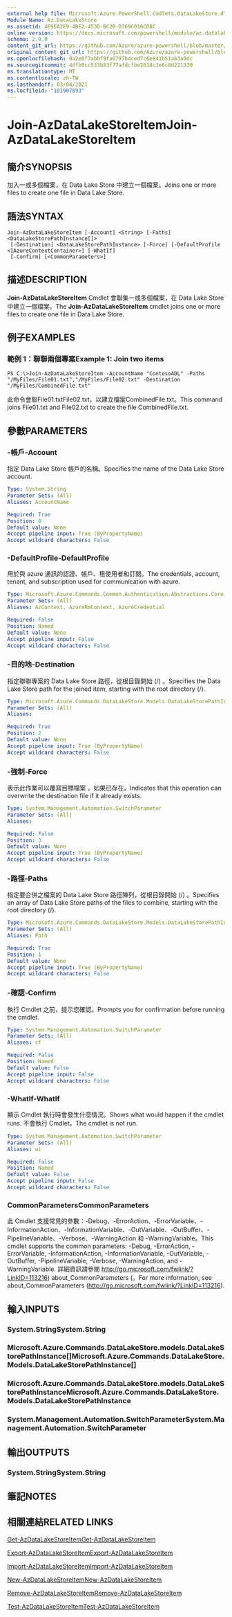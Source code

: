 ```yaml
---
external help file: Microsoft.Azure.PowerShell.Cmdlets.DataLakeStore.dll-Help.xml
Module Name: Az.DataLakeStore
ms.assetid: 4E9EA2E9-4BE2-4530-BC2B-D369C016CD8C
online version: https://docs.microsoft.com/powershell/module/az.datalakestore/join-azdatalakestoreitem
schema: 2.0.0
content_git_url: https://github.com/Azure/azure-powershell/blob/master/src/DataLakeStore/DataLakeStore/help/Join-AzDataLakeStoreItem.md
original_content_git_url: https://github.com/Azure/azure-powershell/blob/master/src/DataLakeStore/DataLakeStore/help/Join-AzDataLakeStoreItem.md
ms.openlocfilehash: 9a2e0f7abbf9fa6797b4ced7c6e841b51a63a9dc
ms.sourcegitcommit: 4dfb0cc533b83f77afdcfbe2618c1e6c8d221330
ms.translationtype: MT
ms.contentlocale: zh-TW
ms.lasthandoff: 03/04/2021
ms.locfileid: "101907893"
---
```

# <span data-ttu-id="86dbd-101">Join-AzDataLakeStoreItem</span><span class="sxs-lookup"><span data-stu-id="86dbd-101">Join-AzDataLakeStoreItem</span></span>

## <span data-ttu-id="86dbd-102">簡介</span><span class="sxs-lookup"><span data-stu-id="86dbd-102">SYNOPSIS</span></span>
<span data-ttu-id="86dbd-103">加入一或多個檔案，在 Data Lake Store 中建立一個檔案。</span><span class="sxs-lookup"><span data-stu-id="86dbd-103">Joins one or more files to create one file in Data Lake Store.</span></span>

## <span data-ttu-id="86dbd-104">語法</span><span class="sxs-lookup"><span data-stu-id="86dbd-104">SYNTAX</span></span>

```
Join-AzDataLakeStoreItem [-Account] <String> [-Paths] <DataLakeStorePathInstance[]>
 [-Destination] <DataLakeStorePathInstance> [-Force] [-DefaultProfile <IAzureContextContainer>] [-WhatIf]
 [-Confirm] [<CommonParameters>]
```

## <span data-ttu-id="86dbd-105">描述</span><span class="sxs-lookup"><span data-stu-id="86dbd-105">DESCRIPTION</span></span>
<span data-ttu-id="86dbd-106">**Join-AzDataLakeStoreItem** Cmdlet 會聯集一或多個檔案，在 Data Lake Store 中建立一個檔案。</span><span class="sxs-lookup"><span data-stu-id="86dbd-106">The **Join-AzDataLakeStoreItem** cmdlet joins one or more files to create one file in Data Lake Store.</span></span>

## <span data-ttu-id="86dbd-107">例子</span><span class="sxs-lookup"><span data-stu-id="86dbd-107">EXAMPLES</span></span>

### <span data-ttu-id="86dbd-108">範例 1：聯聯兩個專案</span><span class="sxs-lookup"><span data-stu-id="86dbd-108">Example 1: Join two items</span></span>
```
PS C:\>Join-AzDataLakeStoreItem -AccountName "ContosoADL" -Paths "/MyFiles/File01.txt","/MyFiles/File02.txt" -Destination "/MyFiles/CombinedFile.txt"
```

<span data-ttu-id="86dbd-109">此命令會聯File01.txtFile02.txt，以建立檔案CombinedFile.txt。</span><span class="sxs-lookup"><span data-stu-id="86dbd-109">This command joins File01.txt and File02.txt to create the file CombinedFile.txt.</span></span>

## <span data-ttu-id="86dbd-110">參數</span><span class="sxs-lookup"><span data-stu-id="86dbd-110">PARAMETERS</span></span>

### <span data-ttu-id="86dbd-111">-帳戶</span><span class="sxs-lookup"><span data-stu-id="86dbd-111">-Account</span></span>
<span data-ttu-id="86dbd-112">指定 Data Lake Store 帳戶的名稱。</span><span class="sxs-lookup"><span data-stu-id="86dbd-112">Specifies the name of the Data Lake Store account.</span></span>

```yaml
Type: System.String
Parameter Sets: (All)
Aliases: AccountName

Required: True
Position: 0
Default value: None
Accept pipeline input: True (ByPropertyName)
Accept wildcard characters: False
```

### <span data-ttu-id="86dbd-113">-DefaultProfile</span><span class="sxs-lookup"><span data-stu-id="86dbd-113">-DefaultProfile</span></span>
<span data-ttu-id="86dbd-114">用於與 azure 通訊的認證、帳戶、租使用者和訂閱。</span><span class="sxs-lookup"><span data-stu-id="86dbd-114">The credentials, account, tenant, and subscription used for communication with azure.</span></span>

```yaml
Type: Microsoft.Azure.Commands.Common.Authentication.Abstractions.Core.IAzureContextContainer
Parameter Sets: (All)
Aliases: AzContext, AzureRmContext, AzureCredential

Required: False
Position: Named
Default value: None
Accept pipeline input: False
Accept wildcard characters: False
```

### <span data-ttu-id="86dbd-115">-目的地</span><span class="sxs-lookup"><span data-stu-id="86dbd-115">-Destination</span></span>
<span data-ttu-id="86dbd-116">指定聯聯專案的 Data Lake Store 路徑，從根目錄開始 (/) 。</span><span class="sxs-lookup"><span data-stu-id="86dbd-116">Specifies the Data Lake Store path for the joined item, starting with the root directory (/).</span></span>

```yaml
Type: Microsoft.Azure.Commands.DataLakeStore.Models.DataLakeStorePathInstance
Parameter Sets: (All)
Aliases:

Required: True
Position: 2
Default value: None
Accept pipeline input: True (ByPropertyName)
Accept wildcard characters: False
```

### <span data-ttu-id="86dbd-117">-強制</span><span class="sxs-lookup"><span data-stu-id="86dbd-117">-Force</span></span>
<span data-ttu-id="86dbd-118">表示此作業可以覆寫目標檔案 ，如果已存在。</span><span class="sxs-lookup"><span data-stu-id="86dbd-118">Indicates that this operation can overwrite the destination file if it already exists.</span></span>

```yaml
Type: System.Management.Automation.SwitchParameter
Parameter Sets: (All)
Aliases:

Required: False
Position: 3
Default value: None
Accept pipeline input: True (ByPropertyName)
Accept wildcard characters: False
```

### <span data-ttu-id="86dbd-119">-路徑</span><span class="sxs-lookup"><span data-stu-id="86dbd-119">-Paths</span></span>
<span data-ttu-id="86dbd-120">指定要合併之檔案的 Data Lake Store 路徑陣列，從根目錄開始 (/) 。</span><span class="sxs-lookup"><span data-stu-id="86dbd-120">Specifies an array of Data Lake Store paths of the files to combine, starting with the root directory (/).</span></span>

```yaml
Type: Microsoft.Azure.Commands.DataLakeStore.Models.DataLakeStorePathInstance[]
Parameter Sets: (All)
Aliases: Path

Required: True
Position: 1
Default value: None
Accept pipeline input: True (ByPropertyName)
Accept wildcard characters: False
```

### <span data-ttu-id="86dbd-121">-確認</span><span class="sxs-lookup"><span data-stu-id="86dbd-121">-Confirm</span></span>
<span data-ttu-id="86dbd-122">執行 Cmdlet 之前，提示您確認。</span><span class="sxs-lookup"><span data-stu-id="86dbd-122">Prompts you for confirmation before running the cmdlet.</span></span>

```yaml
Type: System.Management.Automation.SwitchParameter
Parameter Sets: (All)
Aliases: cf

Required: False
Position: Named
Default value: False
Accept pipeline input: False
Accept wildcard characters: False
```

### <span data-ttu-id="86dbd-123">-WhatIf</span><span class="sxs-lookup"><span data-stu-id="86dbd-123">-WhatIf</span></span>
<span data-ttu-id="86dbd-124">顯示 Cmdlet 執行時會發生什麼情況。</span><span class="sxs-lookup"><span data-stu-id="86dbd-124">Shows what would happen if the cmdlet runs.</span></span>
<span data-ttu-id="86dbd-125">不會執行 Cmdlet。</span><span class="sxs-lookup"><span data-stu-id="86dbd-125">The cmdlet is not run.</span></span>

```yaml
Type: System.Management.Automation.SwitchParameter
Parameter Sets: (All)
Aliases: wi

Required: False
Position: Named
Default value: False
Accept pipeline input: False
Accept wildcard characters: False
```

### <span data-ttu-id="86dbd-126">CommonParameters</span><span class="sxs-lookup"><span data-stu-id="86dbd-126">CommonParameters</span></span>
<span data-ttu-id="86dbd-127">此 Cmdlet 支援常見的參數：-Debug、-ErrorAction、-ErrorVariable、-InformationAction、-InformationVariable、-OutVariable、-OutBuffer、-PipelineVariable、-Verbose、-WarningAction 和 -WarningVariable。</span><span class="sxs-lookup"><span data-stu-id="86dbd-127">This cmdlet supports the common parameters: -Debug, -ErrorAction, -ErrorVariable, -InformationAction, -InformationVariable, -OutVariable, -OutBuffer, -PipelineVariable, -Verbose, -WarningAction, and -WarningVariable.</span></span> <span data-ttu-id="86dbd-128">詳細資訊請參閱 http://go.microsoft.com/fwlink/?LinkID=113216) about_CommonParameters (。</span><span class="sxs-lookup"><span data-stu-id="86dbd-128">For more information, see about_CommonParameters (http://go.microsoft.com/fwlink/?LinkID=113216).</span></span>

## <span data-ttu-id="86dbd-129">輸入</span><span class="sxs-lookup"><span data-stu-id="86dbd-129">INPUTS</span></span>

### <span data-ttu-id="86dbd-130">System.String</span><span class="sxs-lookup"><span data-stu-id="86dbd-130">System.String</span></span>

### <span data-ttu-id="86dbd-131">Microsoft.Azure.Commands.DataLakeStore.models.DataLakeStorePathInstance[]</span><span class="sxs-lookup"><span data-stu-id="86dbd-131">Microsoft.Azure.Commands.DataLakeStore.Models.DataLakeStorePathInstance[]</span></span>

### <span data-ttu-id="86dbd-132">Microsoft.Azure.Commands.DataLakeStore.models.DataLakeStorePathInstance</span><span class="sxs-lookup"><span data-stu-id="86dbd-132">Microsoft.Azure.Commands.DataLakeStore.Models.DataLakeStorePathInstance</span></span>

### <span data-ttu-id="86dbd-133">System.Management.Automation.SwitchParameter</span><span class="sxs-lookup"><span data-stu-id="86dbd-133">System.Management.Automation.SwitchParameter</span></span>

## <span data-ttu-id="86dbd-134">輸出</span><span class="sxs-lookup"><span data-stu-id="86dbd-134">OUTPUTS</span></span>

### <span data-ttu-id="86dbd-135">System.String</span><span class="sxs-lookup"><span data-stu-id="86dbd-135">System.String</span></span>

## <span data-ttu-id="86dbd-136">筆記</span><span class="sxs-lookup"><span data-stu-id="86dbd-136">NOTES</span></span>

## <span data-ttu-id="86dbd-137">相關連結</span><span class="sxs-lookup"><span data-stu-id="86dbd-137">RELATED LINKS</span></span>

[<span data-ttu-id="86dbd-138">Get-AzDataLakeStoreItem</span><span class="sxs-lookup"><span data-stu-id="86dbd-138">Get-AzDataLakeStoreItem</span></span>](./Get-AzDataLakeStoreItem.md)

[<span data-ttu-id="86dbd-139">Export-AzDataLakeStoreItem</span><span class="sxs-lookup"><span data-stu-id="86dbd-139">Export-AzDataLakeStoreItem</span></span>](./Export-AzDataLakeStoreItem.md)

[<span data-ttu-id="86dbd-140">Import-AzDataLakeStoreItem</span><span class="sxs-lookup"><span data-stu-id="86dbd-140">Import-AzDataLakeStoreItem</span></span>](./Import-AzDataLakeStoreItem.md)

[<span data-ttu-id="86dbd-141">New-AzDataLakeStoreItem</span><span class="sxs-lookup"><span data-stu-id="86dbd-141">New-AzDataLakeStoreItem</span></span>](./New-AzDataLakeStoreItem.md)

[<span data-ttu-id="86dbd-142">Remove-AzDataLakeStoreItem</span><span class="sxs-lookup"><span data-stu-id="86dbd-142">Remove-AzDataLakeStoreItem</span></span>](./Remove-AzDataLakeStoreItem.md)

[<span data-ttu-id="86dbd-143">Test-AzDataLakeStoreItem</span><span class="sxs-lookup"><span data-stu-id="86dbd-143">Test-AzDataLakeStoreItem</span></span>](./Test-AzDataLakeStoreItem.md)


